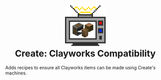 <h1 align="center">
  <img src="datapack/pack.png" width="128" height="128" style="image-rendering: pixelated"><br/>
  Create: Clayworks Compatibility
</h1>

Adds recipes to ensure all Clayworks items can be made using Create's machines.
